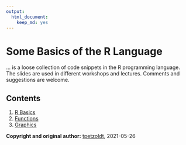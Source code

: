 ```yaml
---
output: 
  html_document: 
    keep_md: yes
---
```

# Some Basics of the R Language

... is a loose collection of code snippets in the R programming language. The slides are used in different workshops and lectures. Comments and suggestions are welcome.

## Contents

1. [R Basics](https://tpetzoldt.github.io/RBasics/RBasics.html)
2. [Functions](https://tpetzoldt.github.io/RBasics/Functions.html)
3. [Graphics](https://tpetzoldt.github.io/RBasics/Graphics.html)


**Copyright and original author:** [tpetzoldt](https://github.com/tpetzoldt), 2021-05-26
